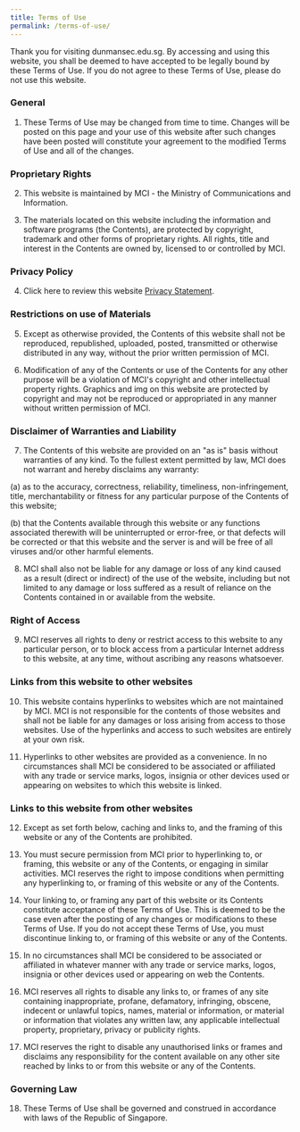 ```yaml
---
title: Terms of Use
permalink: /terms-of-use/
---
```

Thank you for visiting dunmansec.edu.sg. By accessing and using this website, you shall be deemed to have accepted to be legally bound by these Terms of Use. If you do not agree to these Terms of Use, please do not use this website.

### General
1. These Terms of Use may be changed from time to time. Changes will be posted on this page and your use of this website after such changes have been posted will constitute your agreement to the modified Terms of Use and all of the changes.

### Proprietary Rights
2. This website is maintained by MCI - the Ministry of Communications and Information.

3. The materials located on this website including the information and software programs (the Contents), are protected by copyright, trademark and other forms of proprietary rights. All rights, title and interest in the Contents are owned by, licensed to or controlled by MCI.

### Privacy Policy
4. Click here to review this website [Privacy Statement](https://www.gov.sg/privacy-statement).

### Restrictions on use of Materials
5. Except as otherwise provided, the Contents of this website shall not be reproduced, republished, uploaded, posted, transmitted or otherwise distributed in any way, without the prior written permission of MCI.

6. Modification of any of the Contents or use of the Contents for any other purpose will be a violation of MCI's copyright and other intellectual property rights. Graphics and img on this website are protected by copyright and may not be reproduced or appropriated in any manner without written permission of MCI.

### Disclaimer of Warranties and Liability
7. The Contents of this website are provided on an "as is" basis without warranties of any kind. To the fullest extent permitted by law, MCI does not warrant and hereby disclaims any warranty:

(a) as to the accuracy, correctness, reliability, timeliness, non-infringement, title, merchantability or fitness for any particular purpose of the Contents of this website;

(b) that the Contents available through this website or any functions associated therewith will be uninterrupted or error-free, or that defects will be corrected or that this website and the server is and will be free of all viruses and/or other harmful elements.

8. MCI shall also not be liable for any damage or loss of any kind caused as a result (direct or indirect) of the use of the website, including but not limited to any damage or loss suffered as a result of reliance on the Contents contained in or available from the website.

### Right of Access
9. MCI reserves all rights to deny or restrict access to this website to any particular person, or to block access from a particular Internet address to this website, at any time, without ascribing any reasons whatsoever.

### Links from this website to other websites
10. This website contains hyperlinks to websites which are not maintained by MCI. MCI is not responsible for the contents of those websites and shall not be liable for any damages or loss arising from access to those websites. Use of the hyperlinks and access to such websites are entirely at your own risk.

11. Hyperlinks to other websites are provided as a convenience. In no circumstances shall MCI be considered to be associated or affiliated with any trade or service marks, logos, insignia or other devices used or appearing on websites to which this website is linked.

### Links to this website from other websites
12. Except as set forth below, caching and links to, and the framing of this website or any of the Contents are prohibited.

13. You must secure permission from MCI prior to hyperlinking to, or framing, this website or any of the Contents, or engaging in similar activities. MCI reserves the right to impose conditions when permitting any hyperlinking to, or framing of this website or any of the Contents.

14. Your linking to, or framing any part of this website or its Contents constitute acceptance of these Terms of Use. This is deemed to be the case even after the posting of any changes or modifications to these Terms of Use. If you do not accept these Terms of Use, you must discontinue linking to, or framing of this website or any of the Contents.

15. In no circumstances shall MCI be considered to be associated or affiliated in whatever manner with any trade or service marks, logos, insignia or other devices used or appearing on web the Contents.

16. MCI reserves all rights to disable any links to, or frames of any site containing inappropriate, profane, defamatory, infringing, obscene, indecent or unlawful topics, names, material or information, or material or information that violates any written law, any applicable intellectual property, proprietary, privacy or publicity rights.

17. MCI reserves the right to disable any unauthorised links or frames and disclaims any responsibility for the content available on any other site reached by links to or from this website or any of the Contents.

### Governing Law
18. These Terms of Use shall be governed and construed in accordance with laws of the Republic of Singapore.